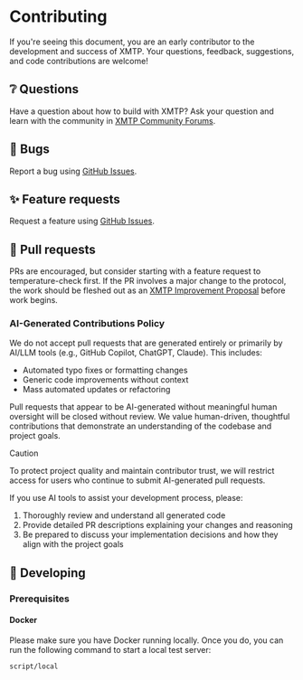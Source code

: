 # Contributing

If you're seeing this document, you are an early contributor to the development and success of XMTP. Your questions, feedback, suggestions, and code contributions are welcome!

## ❔ Questions

Have a question about how to build with XMTP? Ask your question and learn with the community in [XMTP Community Forums](https://community.xmtp.org/).

## 🐞 Bugs

Report a bug using [GitHub Issues](https://github.com/xmtp/xmtp-ios/issues).

## ✨ Feature requests

Request a feature using [GitHub Issues](https://github.com/xmtp/xmtp-ios/issues).

## 🔀 Pull requests

PRs are encouraged, but consider starting with a feature request to temperature-check first. If the PR involves a major change to the protocol, the work should be fleshed out as an [XMTP Improvement Proposal](https://github.com/xmtp/XIPs/blob/main/XIPs/xip-0-purpose-process.md) before work begins.

### AI-Generated Contributions Policy

We do not accept pull requests that are generated entirely or primarily by AI/LLM tools (e.g., GitHub Copilot, ChatGPT, Claude). This includes:

- Automated typo fixes or formatting changes
- Generic code improvements without context
- Mass automated updates or refactoring

Pull requests that appear to be AI-generated without meaningful human oversight will be closed without review. We value human-driven, thoughtful contributions that demonstrate an understanding of the codebase and project goals.

> [!CAUTION]
> To protect project quality and maintain contributor trust, we will restrict access for users who continue to submit AI-generated pull requests.

If you use AI tools to assist your development process, please:

1. Thoroughly review and understand all generated code
2. Provide detailed PR descriptions explaining your changes and reasoning
3. Be prepared to discuss your implementation decisions and how they align with the project goals

## 🔧 Developing

### Prerequisites

#### Docker

Please make sure you have Docker running locally. Once you do, you can run the following command to start a local test server:

```sh
script/local
```
